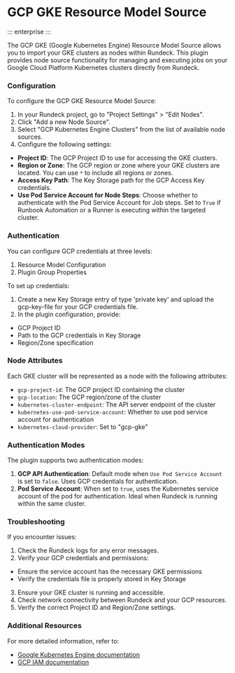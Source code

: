 # GCP GKE Resource Model Source

::: enterprise
:::

The GCP GKE (Google Kubernetes Engine) Resource Model Source allows you to import your GKE clusters as nodes within Rundeck. This plugin provides node source functionality for managing and executing jobs on your Google Cloud Platform Kubernetes clusters directly from Rundeck.

### Configuration

To configure the GCP GKE Resource Model Source:

1. In your Rundeck project, go to "Project Settings" > "Edit Nodes".
2. Click "Add a new Node Source".
3. Select "GCP Kubernetes Engine Clusters" from the list of available node sources.
4. Configure the following settings:

- **Project ID**: The GCP Project ID to use for accessing the GKE clusters.
- **Region or Zone**: The GCP region or zone where your GKE clusters are located. You can use `*` to include all regions or zones.
- **Access Key Path**: The Key Storage path for the GCP Access Key credentials.
- **Use Pod Service Account for Node Steps**: Choose whether to authenticate with the Pod Service Account for Job steps. Set to `True` if Runbook Automation or a Runner is executing within the targeted cluster.

### Authentication

You can configure GCP credentials at three levels:

1. Resource Model Configuration
2. Plugin Group Properties

To set up credentials:

1. Create a new Key Storage entry of type 'private key' and upload the gcp-key-file for your GCP credentials file.
2. In the plugin configuration, provide:
- GCP Project ID
- Path to the GCP credentials in Key Storage
- Region/Zone specification

### Node Attributes

Each GKE cluster will be represented as a node with the following attributes:

- `gcp-project-id`: The GCP project ID containing the cluster
- `gcp-location`: The GCP region/zone of the cluster
- `kubernetes-cluster-endpoint`: The API server endpoint of the cluster
- `kubernetes-use-pod-service-account`: Whether to use pod service account for authentication
- `kubernetes-cloud-provider`: Set to "gcp-gke"

### Authentication Modes

The plugin supports two authentication modes:

1. **GCP API Authentication**: Default mode when `Use Pod Service Account` is set to `false`. Uses GCP credentials for authentication.
2. **Pod Service Account**: When set to `true`, uses the Kubernetes service account of the pod for authentication. Ideal when Rundeck is running within the same cluster.

### Troubleshooting

If you encounter issues:

1. Check the Rundeck logs for any error messages.
2. Verify your GCP credentials and permissions:
- Ensure the service account has the necessary GKE permissions
- Verify the credentials file is properly stored in Key Storage
3. Ensure your GKE cluster is running and accessible.
4. Check network connectivity between Rundeck and your GCP resources.
5. Verify the correct Project ID and Region/Zone settings.

### Additional Resources

For more detailed information, refer to:
- [Google Kubernetes Engine documentation](https://cloud.google.com/kubernetes-engine/docs)
- [GCP IAM documentation](https://cloud.google.com/iam/docs)